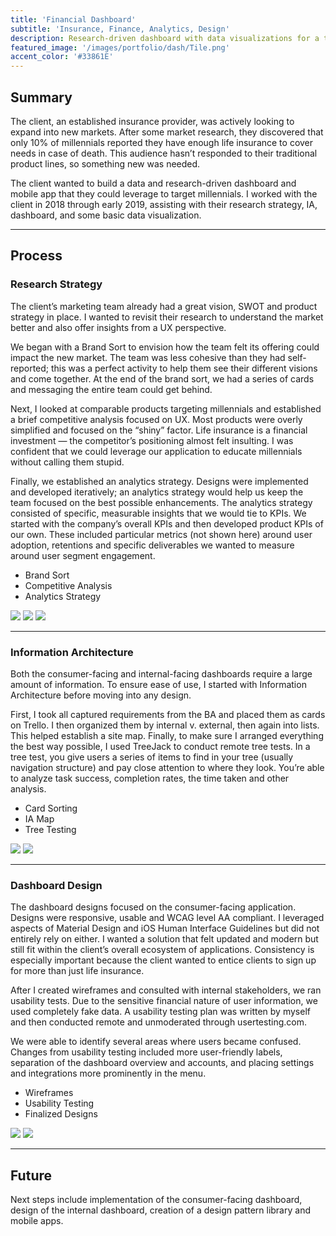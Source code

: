 ```yaml
---
title: 'Financial Dashboard'
subtitle: 'Insurance, Finance, Analytics, Design'
description: Research-driven dashboard with data visualizations for a term life insurance provider.
featured_image: '/images/portfolio/dash/Tile.png'
accent_color: '#33861E'
---
```


## Summary
The client, an established insurance provider, was actively looking to expand into new markets. After some market research, they discovered that only 10% of millennials reported they have enough life insurance to cover needs in case of death. This audience hasn’t responded to their traditional product lines, so something new was needed.

The client wanted to build a data and research-driven dashboard and mobile app that they could leverage to target millennials. I worked with the client in 2018 through early 2019, assisting with their research strategy, IA, dashboard, and some basic data visualization. 

--- 

## Process

### Research Strategy
The client’s marketing team already had a great vision, SWOT and product strategy in place. I wanted to revisit their research to understand the market better and also offer insights from a UX perspective.

We began with a Brand Sort to envision how the team felt its offering could impact the new market. The team was less cohesive than they had self-reported; this was a perfect activity to help them see their different visions and come together. At the end of the brand sort, we had a series of cards and messaging the entire team could get behind.

Next, I looked at comparable products targeting millennials and established a brief competitive analysis focused on UX. Most products were overly simplified and focused on the “shiny” factor. Life insurance is a financial investment — the competitor’s positioning almost felt insulting. I was confident that we could leverage our application to educate millennials without calling them stupid. 

Finally, we established an analytics strategy. Designs were implemented and developed iteratively; an analytics strategy would help us keep the team focused on the best possible enhancements. The analytics strategy consisted of specific, measurable insights that we would tie to KPIs. We started with the company’s overall KPIs and then developed product KPIs of our own. These included particular metrics (not shown here) around user adoption, retentions and specific deliverables we wanted to measure around user segment engagement. 

* Brand Sort
* Competitive Analysis
* Analytics Strategy

<div class="gallery half-gal" data-columns="1">
	<img src="/images/portfolio/dash/BrandSort Initial.png"/>
    <img src="/images/portfolio/dash/BrandSort Final.png"/>
    <img src="/images/portfolio/dash/Competitive.png"/>
</div>

---

### Information Architecture
Both the consumer-facing and internal-facing dashboards require a large amount of information. To ensure ease of use, I started with Information Architecture before moving into any design.

First, I took all captured requirements from the BA and placed them as cards on Trello. I then organized them by internal v. external, then again into lists. This helped establish a site map. Finally, to make sure I arranged everything the best way possible, I used TreeJack to conduct remote tree tests. In a tree test, you give users a series of items to find in your tree (usually navigation structure) and pay close attention to where they look. You’re able to analyze task success, completion rates, the time taken and other analysis.

* Card Sorting
* IA Map
* Tree Testing

<div class="gallery half-gal" data-columns="1">
	<img src="/images/portfolio/dash/Card Sort.png"/>
    <img src="/images/portfolio/dash/Site Map.png"/>
</div>

---

### Dashboard Design
The dashboard designs focused on the consumer-facing application. Designs were responsive, usable and WCAG level AA compliant. I leveraged aspects of Material Design and iOS Human Interface Guidelines but did not entirely rely on either. I wanted a solution that felt updated and modern but still fit within the client’s overall ecosystem of applications. Consistency is especially important because the client wanted to entice clients to sign up for more than just life insurance. 

After I created wireframes and consulted with internal stakeholders, we ran usability tests. Due to the sensitive financial nature of user information, we used completely fake data. A usability testing plan was written by myself and then conducted remote and unmoderated through usertesting.com.

We were able to identify several areas where users became confused. Changes from usability testing included more user-friendly labels, separation of the dashboard overview and accounts, and placing settings and integrations more prominently in the menu.


* Wireframes
* Usability Testing
* Finalized Designs

<div class="gallery half-gal" data-columns="1">
	<img src="/images/portfolio/dash/Money.png"/>
    <img src="/images/portfolio/dash/Money2.png"/>
</div>

---

## Future
Next steps include implementation of the consumer-facing dashboard, design of the internal dashboard, creation of a design pattern library and mobile apps.
